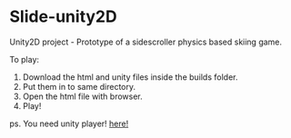 Slide-unity2D
=============

Unity2D project - Prototype of a sidescroller physics based skiing game.

To play: 

1.  Download the html and unity files inside the builds folder.
2.  Put them in to same directory.
3.  Open the html file with browser.
4.  Play!

ps. You need unity player! [here!](http://unity3d.com/webplayer)
